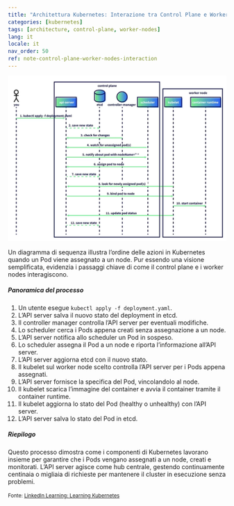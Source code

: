 ```yaml
---
title: "Architettura Kubernetes: Interazione tra Control Plane e Worker Nodes"
categories: [kubernetes]
tags: [architecture, control-plane, worker-nodes]
lang: it
locale: it
nav_order: 50
ref: note-control-plane-worker-nodes-interaction
---
```

![Kubernetes Control Plane and Worker Nodes (Sequence Diagram)](../../../assets/images/notes/kubernetes-architecture/control-plane-worker-nodes-interaction/control-plane-worker-nodes-sequence.png)

Un diagramma di sequenza illustra l’ordine delle azioni in Kubernetes quando un Pod viene assegnato a un node. Pur essendo una visione semplificata, evidenzia i passaggi chiave di come il control plane e i worker nodes interagiscono.

##### Panoramica del processo
1. Un utente esegue `kubectl apply -f deployment.yaml`.  
2. L’API server salva il nuovo stato del deployment in etcd.  
3. Il controller manager controlla l’API server per eventuali modifiche.  
4. Lo scheduler cerca i Pods appena creati senza assegnazione a un node.  
5. L’API server notifica allo scheduler un Pod in sospeso.  
6. Lo scheduler assegna il Pod a un node e riporta l’informazione all’API server.  
7. L’API server aggiorna etcd con il nuovo stato.  
8. Il kubelet sul worker node scelto controlla l’API server per i Pods appena assegnati.  
9. L’API server fornisce la specifica del Pod, vincolandolo al node.  
10. Il kubelet scarica l’immagine del container e avvia il container tramite il container runtime.  
11. Il kubelet aggiorna lo stato del Pod (healthy o unhealthy) con l’API server.  
12. L’API server salva lo stato del Pod in etcd.  

##### Riepilogo
Questo processo dimostra come i componenti di Kubernetes lavorano insieme per garantire che i Pods vengano assegnati a un node, creati e monitorati. L’API server agisce come hub centrale, gestendo continuamente centinaia o migliaia di richieste per mantenere il cluster in esecuzione senza problemi.

<small>Fonte: [LinkedIn Learning: Learning Kubernetes](https://www.linkedin.com/learning/learning-kubernetes-16086900)</small>